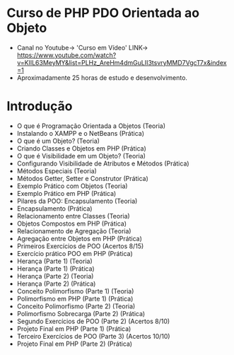 # Curso de PHP PDO Orientada ao Objeto 

- Canal no Youtube-> 'Curso em Vídeo' LINK-> https://www.youtube.com/watch?v=KlIL63MeyMY&list=PLHz_AreHm4dmGuLII3tsvryMMD7VgcT7x&index=1
- Aproximadamente 25 horas de estudo e desenvolvimento.

# Introdução
- O que é Programação Orientada a Objetos (Teoria)
- Instalando o XAMPP e o NetBeans (Prática)
- O que é um Objeto?  (Teoria)
- Criando Classes e Objetos em PHP (Prática)
- O que é Visibilidade em um Objeto? (Teoria)
- Configurando Visibilidade de Atributos e Métodos (Prática)
- Métodos Especiais (Teoria)
- Métodos Getter, Setter e Construtor (Prática)
- Exemplo Prático com Objetos (Teoria)
- Exemplo Prático em PHP (Prática)
- Pilares da POO: Encapsulamento (Teoria)
- Encapsulamento (Prática)
- Relacionamento entre Classes (Teoria)
- Objetos Compostos em PHP (Prática)
- Relacionamento de Agregação (Teoria)
- Agregação entre Objetos em PHP (Prática)
- Primeiros Exercícios de POO (Acertos 8/15)
- Exercício prático POO em PHP (Prática)
- Herança (Parte 1) (Teoria)
- Herança (Parte 1) (Prática)
- Herança (Parte 2) (Teoria)
- Herança (Parte 2) (Prática)
- Conceito Polimorfismo (Parte 1) (Teoria)
- Polimorfismo em PHP (Parte 1) (Prática)
- Conceito Polimorfismo (Parte 2) (Teoria)
- Polimorfismo Sobrecarga (Parte 2) (Prática)
- Segundo Exercícios de POO (Parte 2) (Acertos 8/10)
- Projeto Final em PHP (Parte 1) (Prática)
- Terceiro Exercícios de POO (Parte 3) (Acertos 10/10)
- Projeto Final em PHP (Parte 2) (Prática)
 
